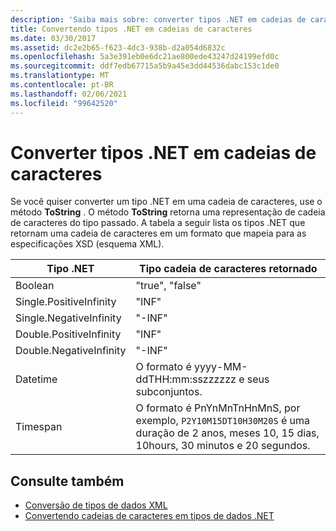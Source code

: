 ```yaml
---
description: 'Saiba mais sobre: converter tipos .NET em cadeias de caracteres'
title: Convertendo tipos .NET em cadeias de caracteres
ms.date: 03/30/2017
ms.assetid: dc2e2b65-f623-4dc3-938b-d2a054d6832c
ms.openlocfilehash: 5a3e391eb0e6dc21ae800ede43247d24199efd0c
ms.sourcegitcommit: ddf7edb67715a5b9a45e3dd44536dabc153c1de0
ms.translationtype: MT
ms.contentlocale: pt-BR
ms.lasthandoff: 02/06/2021
ms.locfileid: "99642520"
---
```

# <a name="convert-net-types-to-strings"></a>Converter tipos .NET em cadeias de caracteres

Se você quiser converter um tipo .NET em uma cadeia de caracteres, use o método **ToString** . O método **ToString** retorna uma representação de cadeia de caracteres do tipo passado. A tabela a seguir lista os tipos .NET que retornam uma cadeia de caracteres em um formato que mapeia para as especificações XSD (esquema XML).  
  
|Tipo .NET|Tipo cadeia de caracteres retornado|  
|-------------------------|--------------------------|  
|Boolean|"true", "false"|  
|Single.PositiveInfinity|"INF"|  
|Single.NegativeInfinity|"-INF"|  
|Double.PositiveInfinity|"INF"|  
|Double.NegativeInfinity|"-INF"|  
|Datetime|O formato é yyyy-MM-ddTHH:mm:sszzzzzz e seus subconjuntos.|  
|Timespan|O formato é PnYnMnTnHnMnS, por exemplo, `P2Y10M15DT10H30M20S` é uma duração de 2 anos, meses 10, 15 dias, 10hours, 30 minutos e 20 segundos.|  
  
## <a name="see-also"></a>Consulte também

- [Conversão de tipos de dados XML](conversion-of-xml-data-types.md)
- [Convertendo cadeias de caracteres em tipos de dados .NET](converting-strings-to-dotnet-data-types.md)
